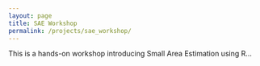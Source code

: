 ```yaml
---
layout: page
title: SAE Workshop
permalink: /projects/sae_workshop/
---
```

This is a hands-on workshop introducing Small Area Estimation using R...
